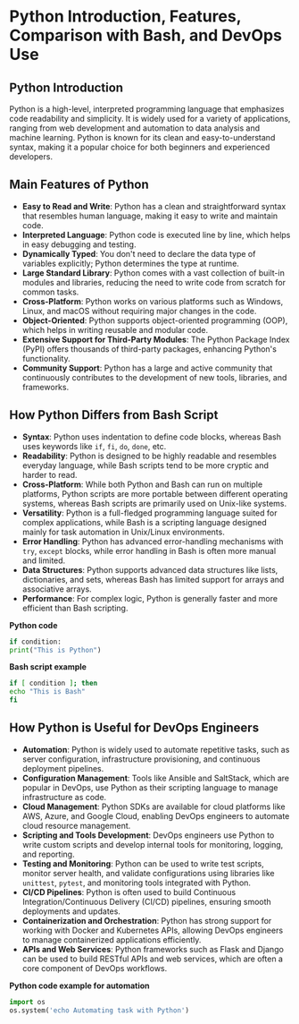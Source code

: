 # Python Introduction, Features, Comparison with Bash, and DevOps Use

## Python Introduction

Python is a high-level, interpreted programming language that emphasizes code readability and simplicity. It is widely used for a variety of applications, ranging from web development and automation to data analysis and machine learning. Python is known for its clean and easy-to-understand syntax, making it a popular choice for both beginners and experienced developers.

## Main Features of Python

- **Easy to Read and Write**: Python has a clean and straightforward syntax that resembles human language, making it easy to write and maintain code.
- **Interpreted Language**: Python code is executed line by line, which helps in easy debugging and testing.
- **Dynamically Typed**: You don't need to declare the data type of variables explicitly; Python determines the type at runtime.
- **Large Standard Library**: Python comes with a vast collection of built-in modules and libraries, reducing the need to write code from scratch for common tasks.
- **Cross-Platform**: Python works on various platforms such as Windows, Linux, and macOS without requiring major changes in the code.
- **Object-Oriented**: Python supports object-oriented programming (OOP), which helps in writing reusable and modular code.
- **Extensive Support for Third-Party Modules**: The Python Package Index (PyPI) offers thousands of third-party packages, enhancing Python's functionality.
- **Community Support**: Python has a large and active community that continuously contributes to the development of new tools, libraries, and frameworks.

## How Python Differs from Bash Script

- **Syntax**: Python uses indentation to define code blocks, whereas Bash uses keywords like `if`, `fi`, `do`, `done`, etc.
- **Readability**: Python is designed to be highly readable and resembles everyday language, while Bash scripts tend to be more cryptic and harder to read.
- **Cross-Platform**: While both Python and Bash can run on multiple platforms, Python scripts are more portable between different operating systems, whereas Bash scripts are primarily used on Unix-like systems.
- **Versatility**: Python is a full-fledged programming language suited for complex applications, while Bash is a scripting language designed mainly for task automation in Unix/Linux environments.
- **Error Handling**: Python has advanced error-handling mechanisms with `try`, `except` blocks, while error handling in Bash is often more manual and limited.
- **Data Structures**: Python supports advanced data structures like lists, dictionaries, and sets, whereas Bash has limited support for arrays and associative arrays.
- **Performance**: For complex logic, Python is generally faster and more efficient than Bash scripting.

**Python code**
```python
if condition:  
print("This is Python") 
```

**Bash script example**  
```bash
if [ condition ]; then  
echo "This is Bash"
fi
```

## How Python is Useful for DevOps Engineers

- **Automation**: Python is widely used to automate repetitive tasks, such as server configuration, infrastructure provisioning, and continuous deployment pipelines.
- **Configuration Management**: Tools like Ansible and SaltStack, which are popular in DevOps, use Python as their scripting language to manage infrastructure as code.
- **Cloud Management**: Python SDKs are available for cloud platforms like AWS, Azure, and Google Cloud, enabling DevOps engineers to automate cloud resource management.
- **Scripting and Tools Development**: DevOps engineers use Python to write custom scripts and develop internal tools for monitoring, logging, and reporting.
- **Testing and Monitoring**: Python can be used to write test scripts, monitor server health, and validate configurations using libraries like `unittest`, `pytest`, and monitoring tools integrated with Python.
- **CI/CD Pipelines**: Python is often used to build Continuous Integration/Continuous Delivery (CI/CD) pipelines, ensuring smooth deployments and updates.
- **Containerization and Orchestration**: Python has strong support for working with Docker and Kubernetes APIs, allowing DevOps engineers to manage containerized applications efficiently.
- **APIs and Web Services**: Python frameworks such as Flask and Django can be used to build RESTful APIs and web services, which are often a core component of DevOps workflows.

**Python code example for automation**  
```python
import os
os.system('echo Automating task with Python')
```
